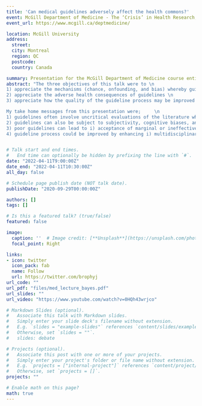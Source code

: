```yaml
---
title: 'Can medical guidelines adversely affect the health commons?'
event: McGill Department of Medicine - The ‘Crisis’ in Health Research, and its Implications for Research, Health Policy, and Clinical Practice
event_url: https://www.mcgill.ca/deptmedicine/

location: McGill University 
address:
  street: 
  city: Montreal
  region: QC
  postcode:  
  country: Canada

summary: Presentation for the McGill Department of Medicine course entitlted "The ‘Crisis’ in Health Research, and its Implications for Research, Health Policy, and Clinical Practice""
abstract: "The three objectives of this talk were to \n
1) appreciate the mechanisms (chance, onfounding, and bias) whereby guidelines may inadequately interpret & synthesize the evidence \n
2) appreciate the adverse health consequences of guidelines \n
3) appreciate how the quality of the guideline process may be improved   \n

My take home messages from this presentation were;     \n   
1) guidelines often involve uncritical evaluations of the literature which can provide a veneer of study integrity, objectivity, scientific validity and independence to sometimes questionable evidence  \n 
2) guidelines can also be subject to subjectivity, cognitive biases, and conflicts of interest \n
3) poor guidelines can lead to i) acceptance of marginal or ineffective therapies as “standard of care” ii) overtreatment iii) diversion of funds from other worthwhile priorities iv) inhibition local critical evidence assessment, clinical judgement and patient preferences in routine decision making v) provide false certainty removing the impetus for replication studies to resolve residual uncertaintyies\n
4) guideline process could be improved by enhancing i) multidisciplinary committee composition (methodologists, economists, multi-stakeholder) ii)  transparency iii) the critical appraisal process iv) the management of conflicts of interest"     


# Talk start and end times.
#   End time can optionally be hidden by prefixing the line with `#`.
date: "2022-04-11T9:00:00Z"
date_end: "2022-04-11T10:30:00Z"
all_day: false

# Schedule page publish date (NOT talk date).
publishDate: "2020-09-29T00:00:00Z"

authors: []
tags: []

# Is this a featured talk? (true/false)
featured: false

image:
  caption: ''  # Image credit: [**Unsplash**](https://unsplash.com/photos/bzdhc5b3Bxs)
  focal_point: Right

links:
- icon: twitter
  icon_pack: fab
  name: Follow
  url: https://twitter.com/brophyj
url_code: ""
url_pdf: "files/med_lecture_bayes.pdf"
url_slides: ""
url_video: "https://www.youtube.com/watch?v=0HQh43wrjco"

# Markdown Slides (optional).
#   Associate this talk with Markdown slides.
#   Simply enter your slide deck's filename without extension.
#   E.g. `slides = "example-slides"` references `content/slides/example-slides.md`.
#   Otherwise, set `slides = ""`.
#   slides: debate

# Projects (optional).
#   Associate this post with one or more of your projects.
#   Simply enter your project's folder or file name without extension.
#   E.g. `projects = ["internal-project"]` references `content/project/deep-learning/index.md`.
#   Otherwise, set `projects = []`.
projects: ""

# Enable math on this page?
math: true
---
```

